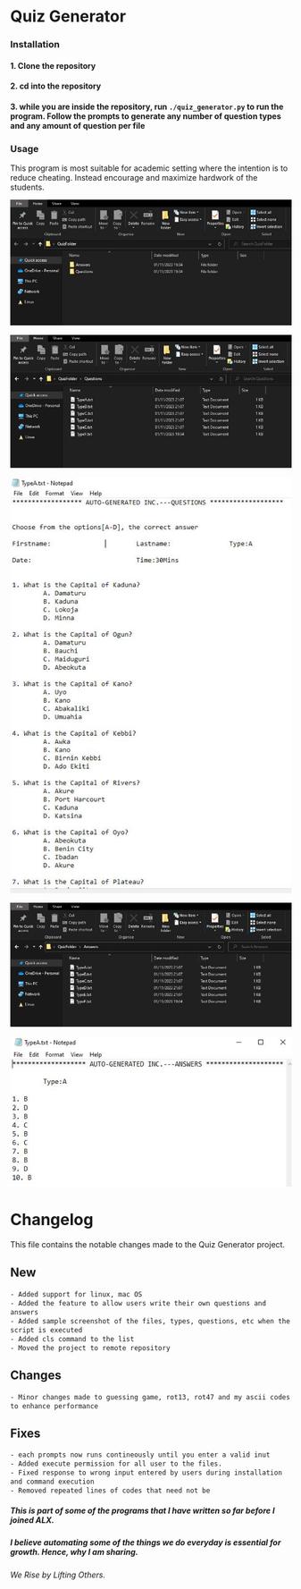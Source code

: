 # Quiz Generator

### Installation

#### **1. Clone the repository**
#### **2. cd into the repository**
#### **3. while you are inside the repository, run `./quiz_generator.py` to run the program. Follow the prompts to generate any number of question types and any amount of question per file**

### Usage

This program is most suitable for academic setting where the intention is to reduce cheating. Instead encourage and maximize hardwork of the students.

![image1](.folder_QA.JPG)

![image2](.questions_types.JPG)

![image3](.questions.JPG)

![image4](.answers_types.JPG)

![image5](.answers.JPG)

# Changelog
This file contains the notable changes made to the Quiz Generator project.

## New
	- Added support for linux, mac OS
	- Added the feature to allow users write their own questions and answers
	- Added sample screenshot of the files, types, questions, etc when the script is executed
    - Added cls command to the list
    - Moved the project to remote repository


## Changes
	- Minor changes made to guessing game, rot13, rot47 and my ascii codes to enhance performance


## Fixes
	- each prompts now runs contineously until you enter a valid inut
	- Added execute permission for all user to the files.
    - Fixed response to wrong input entered by users during installation and command execution
	- Removed repeated lines of codes that need not be




##### This is part of some of the programs that I have written so far before I joined ALX.
##### I believe automating some of the things we do everyday is essential for growth. Hence, why I am sharing.


###### We Rise by Lifting Others.